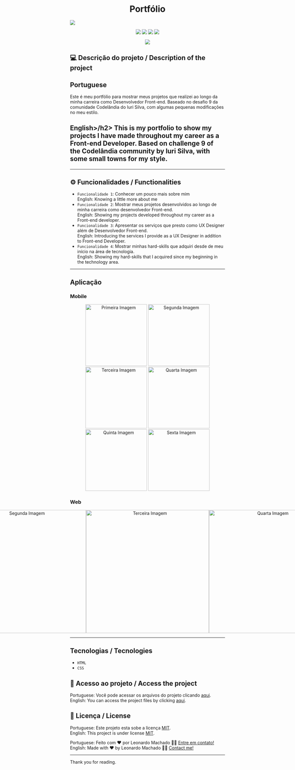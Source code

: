 <h1 align="center">Portfólio</h1>

<img src="https://user-images.githubusercontent.com/74615811/176488172-c81cd6b2-730a-4cf1-a099-7acc906cdf6f.png">

<p align="center">
<img src="https://camo.githubusercontent.com/31ddbceac85190c41164841d133e4056da4d4ce57a1a3a8c7cbf40bff1cf71ed/68747470733a2f2f696d672e736869656c64732e696f2f6769746875622f6c6963656e73652f64726f70626f782f64726f70626f782d73646b2d6a617661">
<img src="https://user-images.githubusercontent.com/74615811/176503364-50b5ee48-3d6d-4ab3-ae4b-e6fb7724296b.svg">
<img src="https://user-images.githubusercontent.com/74615811/176503773-dd0bc4ec-fbde-4e70-80d6-9695ff5ef67c.svg">
<img src="https://img.shields.io/badge/Done%20by-Leonardo Machado-%df0000">
</p>

<p align="center">
<img src="http://img.shields.io/static/v1?label=STATUS&message=%20FINISHED&color=GREEN&style=for-the-badge"/>
</p>

<!--
<p align="center">
 <a href="#-sobre-o-projeto">Description</a> •
 <a href="#-funcionalidades">Functionalities</a> •
 <a href="#-tecnologias">Tecnologies</a> • 
 <a href="#-acesso">Access</a> • 
 <a href="#user-content--licença">License</a>
</p>
-->

## 💻 Descrição do projeto / Description of the project

<h2>Portuguese</h2> Este é meu portfólio para mostrar meus projetos que realizei ao longo da minha carreira como Desenvolvedor Front-end. Baseado no desafio 9 da comunidade Codelândia do Iuri Silva, com algumas pequenas modificações no meu estilo. <br>

<h2>English>/h2> This is my portfolio to show my projects I have made throughout my career as a Front-end Developer. Based on challenge 9 of the Codelândia community by Iuri Silva, with some small towns for my style.

---

## ⚙️ Funcionalidades / Functionalities
- `Funcionalidade 1`: Conhecer um pouco mais sobre mim <br>
English: Knowing a little more about me
- `Funcionalidade 2`: Mostrar meus projetos desenvolvidos ao longo de minha carreira como desenvolvedor Front-end. <br>
English: Showing my projects developed throughout my career as a Front-end developer.
- `Funcionalidade 3`: Apresentar os serviços que presto como UX Designer além de Desenvolvedor Front-end. <br>
English: Introducing the services I provide as a UX Designer in addition to Front-end Developer.
- `Funcionalidade 4`: Mostrar minhas hard-skills que adquiri desde de meu início na área de tecnologia. <br>
English: Showing my hard-skills that I acquired since my beginning in the technology area.

---

## Aplicação

### Mobile

<p align="center">
  <img alt="Primeira Imagem" src="https://user-images.githubusercontent.com/74615811/176517182-f1d17b47-27e2-40a2-addc-392f8e5f0906.png" width="200px">
  
  <img alt="Segunda Imagem" src="https://user-images.githubusercontent.com/74615811/176517254-691744d5-d6ce-4113-ae2f-e43f8147a565.png" width="200px">
  
  <img alt="Terceira Imagem" src="https://user-images.githubusercontent.com/74615811/176517328-b43a9f4f-7e89-40f2-a324-14daa1db3d06.png" width="200px">
  
  <img alt="Quarta Imagem" src="https://user-images.githubusercontent.com/74615811/176517452-90a212c8-f428-44dc-a53b-e2f899935119.png" width="200px">
  
  <img alt="Quinta Imagem" src="https://user-images.githubusercontent.com/74615811/176517553-da498177-ca54-4a29-9fd3-90f0364ad554.png" width="200px">
  
  <img alt="Sexta Imagem" src="https://user-images.githubusercontent.com/74615811/176517655-3ab716cc-f7b2-4842-b161-637fab7a74e6.png" width="200px">
</p>

### Web

<p align="center" style="display: flex; align-items: flex-start; justify-content: center;">
  <img alt="Primeira imagem" src="https://user-images.githubusercontent.com/74615811/176518264-c7181c0d-08e3-4912-a96a-fdd0b26e8023.png" width="400px">

  <img alt="Segunda Imagem" src="https://user-images.githubusercontent.com/74615811/176518356-833674c6-cdc3-4d68-9065-4aeb1146f211.png" width="400px">
  
  <img alt="Terceira Imagem" src="https://user-images.githubusercontent.com/74615811/176541283-011af1c5-9ca4-42c4-a97d-3bef2ecd4f17.png" width="400px">
 
  <img alt="Quarta Imagem" src="https://user-images.githubusercontent.com/74615811/176542422-566bca43-4ea3-4798-8351-70fe31f66036.png" width="400px">
 
  <img alt="Sexta Imagem" src="https://user-images.githubusercontent.com/74615811/176541965-8e20eefe-db17-4665-a460-f4407529cbe0.png" width="400px">

</p>

---

## Tecnologias / Tecnologies
- ``HTML``
- ``CSS``

## 📁 Acesso ao projeto / Access the project

Portuguese: Você pode acessar os arquivos do projeto clicando [aqui](https://github.com/LeonardoMancilha/My-portfolio/find/main). <br>
English: You can access the project files by clicking [aqui](https://github.com/LeonardoMancilha/My-portfolio/find/main).

## 📝 Licença / License

Portuguese: Este projeto esta sobe a licença [MIT](./LICENSE). <br>
English: This project is under license [MIT](./LICENSE).

Portuguese: Feito com ❤️ por Leonardo Machado 👋🏽 [Entre em contato!](https://www.linkedin.com/in/leonardomancilha/) <br>
English: Made with ❤️ by Leonardo Machado 👋🏽 [Contact me!](https://www.linkedin.com/in/leonardomancilha/)

---

<p> Thank you for reading.</p>
